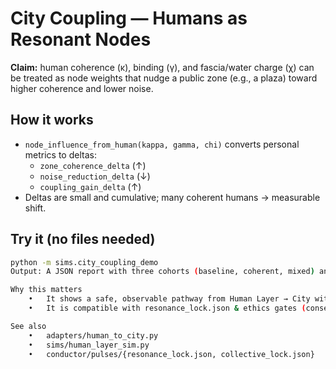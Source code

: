 # City Coupling — Humans as Resonant Nodes

**Claim:** human coherence (κ), binding (γ), and fascia/water charge (χ) can be treated as node weights that nudge a public zone (e.g., a plaza) toward higher coherence and lower noise.

## How it works
- `node_influence_from_human(kappa, gamma, chi)` converts personal metrics to deltas:
  - `zone_coherence_delta` (↑)
  - `noise_reduction_delta` (↓)
  - `coupling_gain_delta` (↑)
- Deltas are small and cumulative; many coherent humans → measurable shift.

## Try it (no files needed)
```bash
python -m sims.city_coupling_demo
Output: A JSON report with three cohorts (baseline, coherent, mixed) and the plaza’s metrics after aggregation.

Why this matters
	•	It shows a safe, observable pathway from Human Layer → City without personal data exposure.
	•	It is compatible with resonance_lock.json & ethics gates (consent-first principle).

See also
	•	adapters/human_to_city.py
	•	sims/human_layer_sim.py
	•	conductor/pulses/{resonance_lock.json, collective_lock.json}
